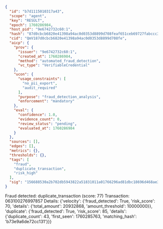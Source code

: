 ```json
{
  "id": "b7d1115010317a43",
  "scope": "agent",
  "key": "RESULT",
  "epoch": 1760286984,
  "host_pid": "9e6742732c60:1",
  "hash": "87d0cbcb6820e41398a94ac0d0353d8899d708feaf651ceb69727fabccc3754b",
  "cid": "QmV187d0cbcb6820e41398a94ac0d0353d8899d708fe",
  "aicp": {
    "prov": {
      "issuer": "9e6742732c60:1",
      "created_at": 1760286984,
      "method": "automated_fraud_detection",
      "vc_type": "VerifiableCredential"
    },
    "ucon": {
      "usage_constraints": [
        "no_pii_export",
        "audit_required"
      ],
      "purpose": "fraud_detection_analysis",
      "enforcement": "mandatory"
    },
    "eval": {
      "confidence": 1.0,
      "evidence_count": 0,
      "review_status": "pending",
      "evaluated_at": 1760286984
    }
  },
  "sources": [],
  "edges": [],
  "metrics": {},
  "thresholds": {},
  "tags": [
    "fraud",
    "duplicate_transaction",
    "risk_high"
  ],
  "sig": "156688530a2b702db5943822a51831011a01766296ad81dbc18696d468ae3cb5"
}
```

Fraud detected: duplicate_transaction (score: 77)
Transaction: 063100276997857
Details: {'velocity': {'fraud_detected': True, 'risk_score': 70, 'details': {'total_amount': 20932868, 'amount_threshold': 10000000}}, 'duplicate': {'fraud_detected': True, 'risk_score': 85, 'details': {'duplicate_count': 43, 'first_seen': 1760285763, 'matching_hash': 'b73e9a6de72cc131'}}}